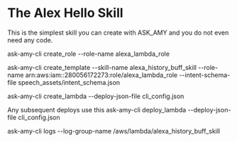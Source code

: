 # The Alex Hello Skill
This is the simplest skill you can create with ASK_AMY and you do not
even need any code. 

ask-amy-cli create_role --role-name alexa_lambda_role

ask-amy-cli create_template --skill-name alexa_history_buff_skill --role-name arn:aws:iam::280056172273:role/alexa_lambda_role --intent-schema-file speech_assets/intent_schema.json

ask-amy-cli create_lambda --deploy-json-file cli_config.json

Any subsequent deploys use this 
ask-amy-cli deploy_lambda --deploy-json-file cli_config.json

ask-amy-cli logs --log-group-name /aws/lambda/alexa_history_buff_skill




